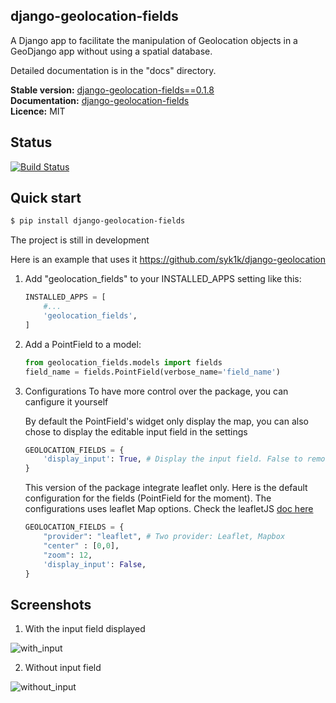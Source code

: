 django-geolocation-fields
-------------------------
A Django app to facilitate the manipulation of Geolocation objects in a GeoDjango app without using a spatial database.

Detailed documentation is in the "docs" directory.

**Stable version:** [django-geolocation-fields==0.1.8](https://pypi.org/project/django-geolocation-fields/)  
**Documentation:** [django-geolocation-fields](https://django-geolocation-fields.readthedocs.io/en/latest/)  
**Licence:** MIT  


Status
------
[![Build Status](https://travis-ci.org/syk1k/django-geolocation-fields.svg?branch=master)](https://travis-ci.org/syk1k/django-geolocation-fields)

Quick start
-----------

```bash
$ pip install django-geolocation-fields
```


The project is still in development

Here is an example that uses it https://github.com/syk1k/django-geolocation

1. Add "geolocation_fields" to your INSTALLED_APPS setting like this:
    ```python
    INSTALLED_APPS = [
        #...
        'geolocation_fields',
    ]
    ```

2. Add a PointField to a model:
    ```python
    from geolocation_fields.models import fields
    field_name = fields.PointField(verbose_name='field_name')
    ```

3. Configurations 
    To have more control over the package, you can canfigure it yourself

    By default the PointField's widget only display the map, 
    you can also chose to display the editable input field in the settings
    ```python
    GEOLOCATION_FIELDS = {
        'display_input': True, # Display the input field. False to remove
    }
    ```

    This version of the package integrate leaflet only.
    Here is the default configuration for the fields (PointField for the moment).
    The configurations uses leaflet Map options. Check the leafletJS 
    [doc here](https://leafletjs.com/)
    ```python
    GEOLOCATION_FIELDS = {
        "provider": "leaflet", # Two provider: Leaflet, Mapbox
        "center" : [0,0],
        "zoom": 12,
        'display_input': False,
    }


Screenshots
-----------

1. With the input field displayed

![with_input](./images/leaflet_map_with_input.png)

2. Without input field

![without_input](./images/leaflet_map_without_input.png)
